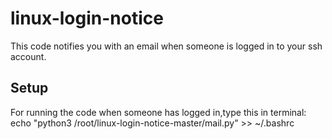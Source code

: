 # linux-login-notice
This code notifies you with an email when someone is logged in to your ssh account.

## Setup
For running the code when someone has logged in,type this in terminal:
echo "python3 /root/linux-login-notice-master/mail.py" >> ~/.bashrc
